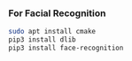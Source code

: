 ### For Facial Recognition

```bash
sudo apt install cmake
pip3 install dlib
pip3 install face-recognition
```
